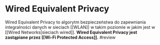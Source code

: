 # Wired Equivalent Privacy
Wired Equivalent Privacy to algorytm bezpieczeństwa do zapewniania integralności danych w sieciach [[WLAN]] w takim poziomie w jakim jest w [[Wired Networks|sieciach wired]].
**Wired Equivalent Privacy jest zastąpiane przez [[Wi-Fi Protected Access]].** #review